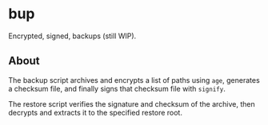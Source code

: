 # bup
Encrypted, signed, backups (still WIP).

## About

The backup script archives and encrypts a list of paths using `age`, generates a checksum file, and finally signs that checksum file with `signify`.

The restore script verifies the signature and checksum of the archive, then decrypts and extracts it to the specified restore root.

